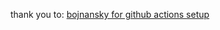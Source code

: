 thank you to:
[bojnansky for github actions setup](https://bojnansky.com/running-angular-tests-with-github-actions/)